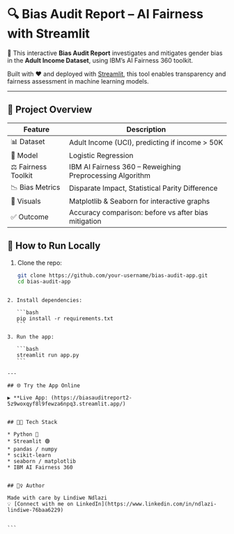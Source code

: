 # 🔍 Bias Audit Report – AI Fairness with Streamlit

🎯 This interactive **Bias Audit Report** investigates and mitigates gender bias in the **Adult Income Dataset**, using IBM’s AI Fairness 360 toolkit.

Built with ❤️ and deployed with [Streamlit](https://streamlit.io/), this tool enables transparency and fairness assessment in machine learning models.

---

## 📁 Project Overview

| Feature               | Description                                                  |
|----------------------|--------------------------------------------------------------|
| 📊 Dataset           | Adult Income (UCI), predicting if income > 50K               |
| 🧠 Model             | Logistic Regression                                          |
| ⚖️ Fairness Toolkit | IBM AI Fairness 360 – Reweighing Preprocessing Algorithm      |
| 📉 Bias Metrics      | Disparate Impact, Statistical Parity Difference               |
| 🎨 Visuals           | Matplotlib & Seaborn for interactive graphs                  |
| ✅ Outcome           | Accuracy comparison: before vs after bias mitigation         |


## 🚀 How to Run Locally

1. Clone the repo:
   ```bash
   git clone https://github.com/your-username/bias-audit-app.git
   cd bias-audit-app
````

2. Install dependencies:

   ```bash
   pip install -r requirements.txt
   ```

3. Run the app:

   ```bash
   streamlit run app.py
   ```

---

## 🌐 Try the App Online

▶️ **Live App: (https://biasauditreport2-5z9woxqyf8l9fewza6npq3.streamlit.app/)


## 👩‍💻 Tech Stack

* Python 🐍
* Streamlit 🟢
* pandas / numpy
* scikit-learn
* seaborn / matplotlib
* IBM AI Fairness 360


## 🙋‍♀️ Author

Made with care by Lindiwe Ndlazi
💡 [Connect with me on LinkedIn](https://www.linkedin.com/in/ndlazi-lindiwe-76baa6229)


```
